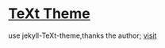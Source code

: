 # [TeXt Theme](https://github.com/kitian616/jekyll-TeXt-theme)
 use jekyll-TeXt-theme,thanks the author;
 [visit](https://zccmynotebook.github.io/note/)